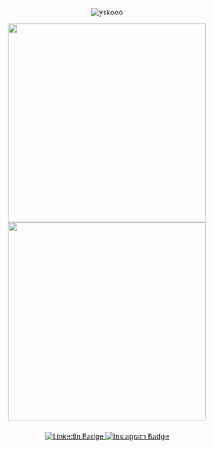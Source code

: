 <!-- <h2 align="center">
    <a href="https://git.io/typing-svg">
        <img src="https://readme-typing-svg.herokuapp.com/?lines=Hello,+there!+👋;I'm+Harold Martin Patacsil;Glad+to+meet+you!;Let's Connect!&center=true&size=30">
    </a>
</h2> -->
 
<p align="center"><img src="https://komarev.com/ghpvc/?username=yskooo&label=Profile%20views&color=0e75b6&style=flat" alt="yskooo"/></p>
<div align=center>
    <img width="400" src="https://github-readme-stats.vercel.app/api?username=yskooo&theme=tokyonight&show_icons=true&hide_border=true&count_private=true" />
    <img width="400" src="https://github-readme-streak-stats.herokuapp.com?user=yskooo&theme=tokyonight&hide_border=true" />
</div>


<h5 align="center"></h5>
<h5 align="center"></h5>
<div align="center">
<a href="https://www.linkedin.com/in/harold-martin-patacsil-369842220/" target="_blank">
    <img src="https://img.shields.io/badge/LinkedIn-blue?style=for-the-badge&logo=linkedin&logoColor=white" alt="LinkedIn Badge"/>
 </a>
 <a href="https://www.instagram.com/ysko.jsx/" target="_blank">
    <img src="https://img.shields.io/badge/Instagram-E4405F?style=for-the-badge&logo=instagram&logoColor=white" alt="Instagram Badge"/>
 </a>
</div> 
